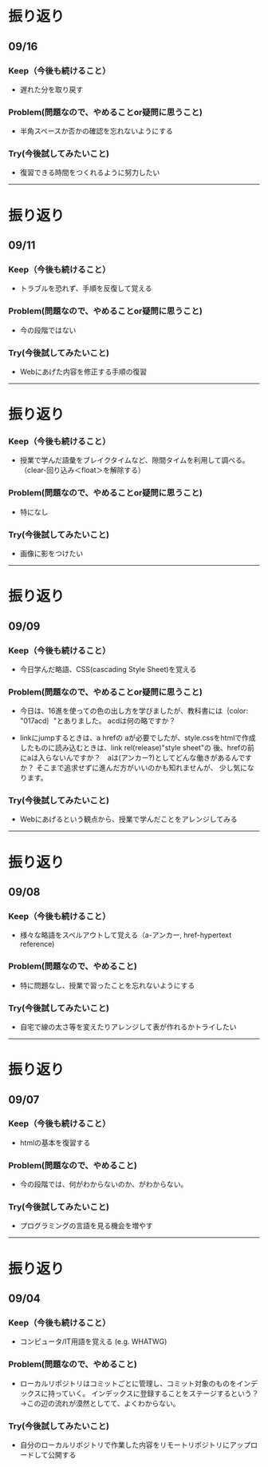 

# 振り返り

## 09/16

### Keep（今後も続けること）

- 遅れた分を取り戻す

### Problem(問題なので、やめることor疑問に思うこと)

- 半角スペースか否かの確認を忘れないようにする

### Try(今後試してみたいこと)

- 復習できる時間をつくれるように努力したい

---

# 振り返り

## 09/11

### Keep（今後も続けること）

- トラブルを恐れず、手順を反復して覚える

### Problem(問題なので、やめることor疑問に思うこと)

- 今の段階ではない

### Try(今後試してみたいこと)

- Webにあげた内容を修正する手順の復習

---

# 振り返り

### Keep（今後も続けること）

- 授業で学んだ語彙をブレイクタイムなど、隙間タイムを利用して調べる。（clear-回り込み＜float＞を解除する）

### Problem(問題なので、やめることor疑問に思うこと)

- 特になし

### Try(今後試してみたいこと)

- 画像に影をつけたい

---

# 振り返り

## 09/09

### Keep（今後も続けること）

- 今日学んだ略語、CSS(cascading Style Sheet)を覚える

### Problem(問題なので、やめることor疑問に思うこと)

- 今日は、16進を使っての色の出し方を学びましたが、教科書には｛color: "017acd｝"とありました。
acdは何の略ですか？

- linkにjumpするときは、a hrefの aが必要でしたが、style.cssをhtmlで作成したものに読み込むときは、link rel(release)"style sheet"の
後、hrefの前にaは入らないんですか？　aは(アンカー?)としてどんな働きがあるんですか？ そこまで追求せずに進んだ方がいいのかも知れませんが、
少し気になります。

### Try(今後試してみたいこと)

- Webにあげるという観点から、授業で学んだことをアレンジしてみる

---

# 振り返り

## 09/08

### Keep（今後も続けること）

- 様々な略語をスペルアウトして覚える（a-アンカー, href-hypertext reference)

### Problem(問題なので、やめること)

- 特に問題なし、授業で習ったことを忘れないようにする

### Try(今後試してみたいこと)

- 自宅で線の太さ等を変えたりアレンジして表が作れるかトライしたい

---

# 振り返り

## 09/07

### Keep（今後も続けること）

- htmlの基本を復習する

### Problem(問題なので、やめること)

- 今の段階では、何がわからないのか、がわからない。

### Try(今後試してみたいこと)

- プログラミングの言語を見る機会を増やす

---

# 振り返り

## 09/04

### Keep（今後も続けること）

- コンピュータ/IT用語を覚える (e.g. WHATWG)

### Problem(問題なので、やめること)

- ローカルリポジトリはコミットごとに管理し、コミット対象のものをインデックスに持っていく。
インデックスに登録することをステージするという？→この辺の流れが漠然としてて、よくわからない。

### Try(今後試してみたいこと)

- 自分のローカルリポジトリで作業した内容をリモートリポジトリにアップロードして公開する

